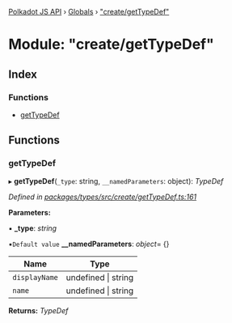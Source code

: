 [Polkadot JS API](../README.md) › [Globals](../globals.md) › ["create/getTypeDef"](_create_gettypedef_.md)

# Module: "create/getTypeDef"

## Index

### Functions

* [getTypeDef](_create_gettypedef_.md#gettypedef)

## Functions

###  getTypeDef

▸ **getTypeDef**(`_type`: string, `__namedParameters`: object): *TypeDef*

*Defined in [packages/types/src/create/getTypeDef.ts:161](https://github.com/polkadot-js/api/blob/8976ded37f/packages/types/src/create/getTypeDef.ts#L161)*

**Parameters:**

▪ **_type**: *string*

▪`Default value`  **__namedParameters**: *object*= {}

Name | Type |
------ | ------ |
`displayName` | undefined &#124; string |
`name` | undefined &#124; string |

**Returns:** *TypeDef*
